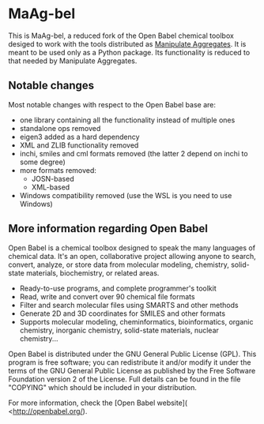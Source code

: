 # MaAg-bel

This is MaAg-bel, a reduced fork of the Open Babel chemical toolbox desiged to work with
the tools distributed as  [Manipulate
Aggregates](https://github.com/razziel89/ManipulateAggregates). It is meant to be used
only as a Python package. Its functionality is reduced to that needed by Manipulate
Aggregates.

## Notable changes

Most notable changes with respect to the Open Babel base are:

* one library containing all the functionality instead of multiple ones
* standalone ops removed
* eigen3 added as a hard dependency
* XML and ZLIB functionality removed
* inchi, smiles and cml formats removed (the latter 2 depend on inchi to some degree)
* more formats removed:
  * JOSN-based
  * XML-based
* Windows compatibility removed (use the WSL is you need to use Windows)

## More information regarding Open Babel

Open Babel is a chemical toolbox designed to speak the many languages
of chemical data. It's an open, collaborative project allowing anyone
to search, convert, analyze, or store data from molecular modeling,
chemistry, solid-state materials, biochemistry, or related areas.

* Ready-to-use programs, and complete programmer's toolkit
* Read, write and convert over 90 chemical file formats
* Filter and search molecular files using SMARTS and other methods
* Generate 2D and 3D coordinates for SMILES and other formats
* Supports molecular modeling, cheminformatics, bioinformatics,
  organic chemistry, inorganic chemistry, solid-state materials,
  nuclear chemistry...

Open Babel is distributed under the GNU General Public License (GPL).
This program is free software; you can redistribute it and/or modify
it under the terms of the GNU General Public License as published by
the Free Software Foundation version 2 of the License. Full details
can be found in the file "COPYING" which should be included in your
distribution.

For more information, check the [Open Babel website](
<http://openbabel.org/).
